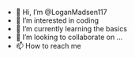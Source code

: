 - 👋 Hi, I’m @LoganMadsen117
- 👀 I’m interested in coding
- 🌱 I’m currently learning the basics
- 💞️ I’m looking to collaborate on ...
- 📫 How to reach me 

<!---
LoganMadsen117/LoganMadsen117 is a ✨ special ✨ repository because its `README.md` (this file) appears on your GitHub profile.
You can click the Preview link to take a look at your changes.
--->
